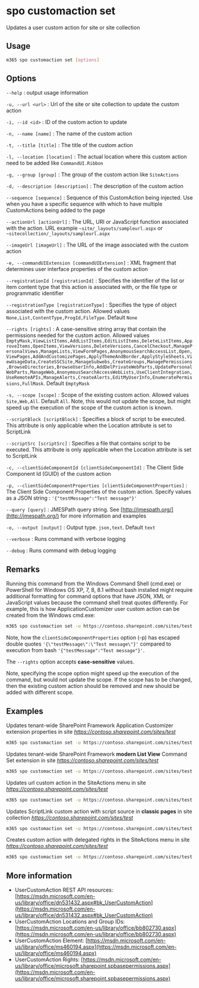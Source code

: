 # spo customaction set

Updates a user custom action for site or site collection

## Usage

```sh
m365 spo customaction set [options]
```

## Options

`--help`
: output usage information

`-u, --url <url>`
: Url of the site or site collection to update the custom action

`-i, --id <id>`
: ID of the custom action to update

`-n, --name [name]`
: The name of the custom action

`-t, --title [title]`
: The title of the custom action

`-l, --location [location]`
: The actual location where this custom action need to be added like `CommandUI.Ribbon`

`-g, --group [group]`
: The group of the custom action like `SiteActions`

`-d, --description [description]`
: The description of the custom action

`--sequence [sequence]`
: Sequence of this CustomAction being injected. Use when you have a specific sequence with which to have multiple CustomActions being added to the page

`--actionUrl [actionUrl]`
: The URL, URI or JavaScript function associated with the action. URL example `~site/_layouts/sampleurl.aspx` or `~sitecollection/_layouts/sampleurl.aspx`

`--imageUrl [imageUrl]`
: The URL of the image associated with the custom action

`-e, --commandUIExtension [commandUIExtension]`
: XML fragment that determines user interface properties of the custom action

`--registrationId [registrationId]`
: Specifies the identifier of the list or item content type that this action is associated with, or the file type or programmatic identifier

`--registrationType [registrationType]`
: Specifies the type of object associated with the custom action. Allowed values `None,List,ContentType,ProgId,FileType`. Default `None`

`--rights [rights]`
: A case-sensitive string array that contain the permissions needed for the custom action. Allowed values `EmptyMask,ViewListItems,AddListItems,EditListItems,DeleteListItems,ApproveItems,OpenItems,ViewVersions,DeleteVersions,CancelCheckout,ManagePersonalViews,ManageLists,ViewFormPages,AnonymousSearchAccessList,Open,ViewPages,AddAndCustomizePages,ApplyThemeAndBorder,ApplyStyleSheets,ViewUsageData,CreateSSCSite,ManageSubwebs,CreateGroups,ManagePermissions,BrowseDirectories,BrowseUserInfo,AddDelPrivateWebParts,UpdatePersonalWebParts,ManageWeb,AnonymousSearchAccessWebLists,UseClientIntegration,UseRemoteAPIs,ManageAlerts,CreateAlerts,EditMyUserInfo,EnumeratePermissions,FullMask`. Default `EmptyMask`

`-s, --scope [scope]`
: Scope of the existing custom action. Allowed values `Site,Web,All`. Default `All`. Note, this would not update the scope, but might speed up the execution of the scope of the custom action is known.

`--scriptBlock [scriptBlock]`
: Specifies a block of script to be executed. This attribute is only applicable when the Location attribute is set to ScriptLink

`--scriptSrc [scriptSrc]`
: Specifies a file that contains script to be executed. This attribute is only applicable when the Location attribute is set to ScriptLink

`-c, --clientSideComponentId [clientSideComponentId]`
: The Client Side Component Id (GUID) of the custom action

`-p, --clientSideComponentProperties [clientSideComponentProperties]`
: The Client Side Component Properties of the custom action. Specify values as a JSON string : `'{"testMessage":"Test message"}'`

`--query [query]`
: JMESPath query string. See [http://jmespath.org/](http://jmespath.org/) for more information and examples

`-o, --output [output]`
: Output type. `json,text`. Default `text`

`--verbose`
: Runs command with verbose logging

`--debug`
: Runs command with debug logging

## Remarks

Running this command from the Windows Command Shell (cmd.exe) or PowerShell for Windows OS XP, 7, 8, 8.1 without bash installed might require additional formatting for command options that have JSON, XML or JavaScript values because the command shell treat quotes differently. For example, this is how ApplicationCustomizer user custom action can be created from the Windows cmd.exe:

```sh
m365 spo customaction set -u https://contoso.sharepoint.com/sites/test -i 058140e3-0e37-44fc-a1d3-79c487d371a3 -p '{\"testMessage\":\"Test message\"}'
```

Note, how the `clientSideComponentProperties` option (-p) has escaped double quotes `'{\"testMessage\":\"Test message\"}'` compared to execution from bash `'{"testMessage":"Test message"}'`.

The `--rights` option accepts **case-sensitive** values.

Note, specifying the scope option might speed up the execution of the command, but would not update the scope. If the scope has to be changed, then the existing custom action should be removed and new should be added with different scope.

## Examples

Updates tenant-wide SharePoint Framework Application Customizer extension properties in site _https://contoso.sharepoint.com/sites/test_

```sh
m365 spo customaction set -u https://contoso.sharepoint.com/sites/test -i 058140e3-0e37-44fc-a1d3-79c487d371a3 -p '{"testMessage":"Test message"}'
```

Updates tenant-wide SharePoint Framework **modern List View** Command Set extension in site _https://contoso.sharepoint.com/sites/test_

```sh
m365 spo customaction set -u https://contoso.sharepoint.com/sites/test -i 058140e3-0e37-44fc-a1d3-79c487d371a3 -p '{"sampleTextOne":"One item is selected in the list.", "sampleTextTwo":"This command is always visible."}' --sequence 100
```

Updates url custom action in the SiteActions menu in site _https://contoso.sharepoint.com/sites/test_

```sh
m365 spo customaction set -u https://contoso.sharepoint.com/sites/test  -u https://contoso.sharepoint.com/sites/test -i 058140e3-0e37-44fc-a1d3-79c487d371a3 --actionUrl "~site/SitePages/Home.aspx"
```

Updates ScriptLink custom action with script source in **classic pages** in site collection _https://contoso.sharepoint.com/sites/test_

```sh
m365 spo customaction set -u https://contoso.sharepoint.com/sites/test -u https://contoso.sharepoint.com/sites/test -i 058140e3-0e37-44fc-a1d3-79c487d371a3 --scriptSrc "~sitecollection/SiteAssets/YourScript.js"
```

Creates custom action with delegated rights in the SiteActions menu in site _https://contoso.sharepoint.com/sites/test_

```sh
m365 spo customaction set -u https://contoso.sharepoint.com/sites/test -i 058140e3-0e37-44fc-a1d3-79c487d371a3 --rights "AddListItems,DeleteListItems,ManageLists"
```

## More information

- UserCustomAction REST API resources: [https://msdn.microsoft.com/en-us/library/office/dn531432.aspx#bk_UserCustomAction](https://msdn.microsoft.com/en-us/library/office/dn531432.aspx#bk_UserCustomAction)
- UserCustomAction Locations and Group IDs: [https://msdn.microsoft.com/en-us/library/office/bb802730.aspx](https://msdn.microsoft.com/en-us/library/office/bb802730.aspx)
- UserCustomAction Element: [https://msdn.microsoft.com/en-us/library/office/ms460194.aspx](https://msdn.microsoft.com/en-us/library/office/ms460194.aspx)
- UserCustomAction Rights: [https://msdn.microsoft.com/en-us/library/office/microsoft.sharepoint.spbasepermissions.aspx](https://msdn.microsoft.com/en-us/library/office/microsoft.sharepoint.spbasepermissions.aspx)